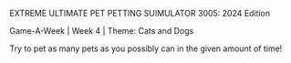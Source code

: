 EXTREME ULTIMATE PET PETTING SUIMULATOR 3005: 2024 Edition

Game-A-Week | Week 4 |
Theme: Cats and Dogs

Try to pet as many pets as you possibly can in the given amount of time!
